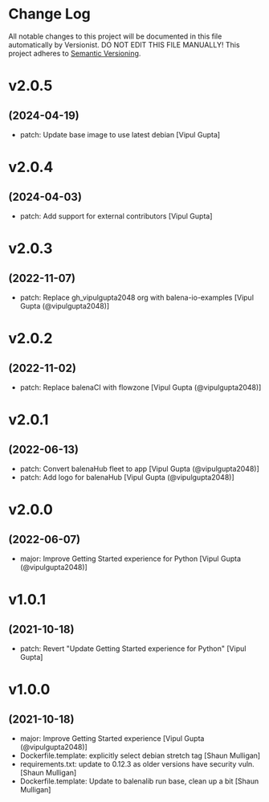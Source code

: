 # Change Log

All notable changes to this project will be documented in this file
automatically by Versionist. DO NOT EDIT THIS FILE MANUALLY!
This project adheres to [Semantic Versioning](http://semver.org/).

# v2.0.5
## (2024-04-19)

* patch: Update base image to use latest debian [Vipul Gupta]

# v2.0.4
## (2024-04-03)

* patch: Add support for external contributors [Vipul Gupta]

# v2.0.3
## (2022-11-07)

* patch: Replace gh_vipulgupta2048 org with balena-io-examples [Vipul Gupta (@vipulgupta2048)]

# v2.0.2
## (2022-11-02)

* patch: Replace balenaCI with flowzone [Vipul Gupta (@vipulgupta2048)]

# v2.0.1
## (2022-06-13)

* patch: Convert balenaHub fleet to app [Vipul Gupta (@vipulgupta2048)]
* patch: Add logo for balenaHub [Vipul Gupta (@vipulgupta2048)]

# v2.0.0
## (2022-06-07)

* major: Improve Getting Started experience for Python [Vipul Gupta (@vipulgupta2048)]

# v1.0.1
## (2021-10-18)

* patch: Revert "Update Getting Started experience for Python" [Vipul Gupta]

# v1.0.0
## (2021-10-18)

* major: Improve Getting Started experience [Vipul Gupta (@vipulgupta2048)]
* Dockerfile.template: explicitly select debian stretch tag [Shaun Mulligan]
* requirements.txt: update to 0.12.3 as older versions have security vuln. [Shaun Mulligan]
* Dockerfile.template: Update to balenalib run base, clean up a bit [Shaun Mulligan]
